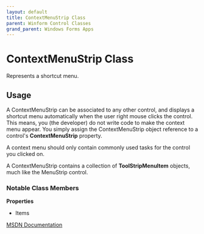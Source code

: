 ```yaml
---
layout: default
title: ContextMenuStrip Class
parent: Winform Control Classes
grand_parent: Windows Forms Apps
---
```


ContextMenuStrip Class
======================

Represents a shortcut menu.

Usage
-----

A ContextMenuStrip can be associated to any other control, and displays a shortcut menu automatically when the user right mouse clicks the control. This means, you (the developer) do not write code to make the context menu appear. You simply assign the ContextMenuStrip object reference to a control's **ContextMenuStrip** property.

A context menu should only contain commonly used tasks for the control you clicked on.

A ContextMenuStrip contains a collection of **ToolStripMenuItem** objects, much like the MenuStrip control.

### Notable Class Members

**Properties**

*   Items

<a href="https://docs.microsoft.com/en-us/dotnet/api/system.windows.forms.contextmenustrip?view=net-5.0" target="_blank">MSDN Documentation</a>
